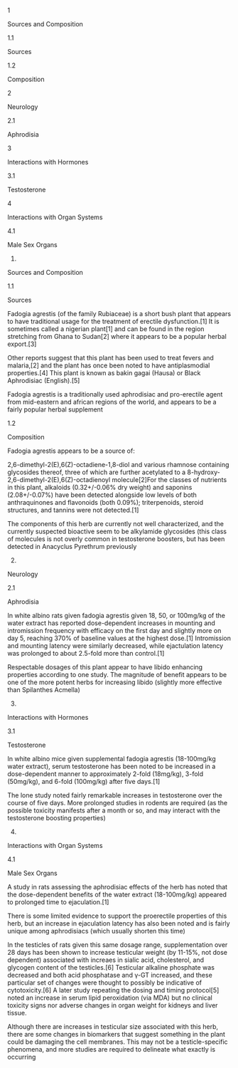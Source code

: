 1

Sources and Composition

1.1

Sources

1.2

Composition

2

Neurology

2.1

Aphrodisia

3

Interactions with Hormones

3.1

Testosterone

4

Interactions with Organ Systems

4.1

Male Sex Organs

1.

Sources and Composition

1.1

Sources

Fadogia agrestis (of the family Rubiaceae) is a short bush plant that appears to have traditional usage for the treatment of erectile dysfunction.[1] It is sometimes called a nigerian plant[1] and can be found in the region stretching from Ghana to Sudan[2] where it appears to be a popular herbal export.[3] 

Other reports suggest that this plant has been used to treat fevers and malaria,[2] and the plant has once been noted to have antiplasmodial properties.[4] This plant is known as bakin gagai (Hausa) or Black Aphrodisiac (English).[5]

Fadogia agrestis is a traditionally used aphrodisiac and pro-erectile agent from mid-eastern and african regions of the world, and appears to be a fairly popular herbal supplement

1.2

Composition

Fadogia agrestis appears to be a source of:

2,6-dimethyl-2(E),6(Z)-octadiene-1,8-diol and various rhamnose containing glycosides thereof, three of which are further acetylated to a 8-hydroxy-2,6-dimethyl-2(E),6(Z)-octadienoyl molecule[2]For the classes of nutrients in this plant, alkaloids (0.32+/-0.06% dry weight) and saponins (2.08+/-0.07%) have been detected alongside low levels of both anthraquinones and flavonoids (both 0.09%); triterpenoids, steroid structures, and tannins were not detected.[1]

The components of this herb are currently not well characterized, and the currently suspected bioactive seem to be alkylamide glycosides (this class of molecules is not overly common in testosterone boosters, but has been detected in Anacyclus Pyrethrum previously

2.

Neurology

2.1

Aphrodisia

In white albino rats given fadogia agrestis given 18, 50, or 100mg/kg of the water extract has reported dose-dependent increases in mounting and intromission frequency with efficacy on the first day and slightly more on day 5, reaching 370% of baseline values at the highest dose.[1] Intromission and mounting latency were similarly decreased, while ejactulation latency was prolonged to about 2.5-fold more than control.[1]

Respectable dosages of this plant appear to have libido enhancing properties according to one study. The magnitude of benefit appears to be one of the more potent herbs for increasing libido (slightly more effective than Spilanthes Acmella)

3.

Interactions with Hormones

3.1

Testosterone

In white albino mice given supplemental fadogia agrestis (18-100mg/kg water extract), serum testosterone has been noted to be increased in a dose-dependent manner to approximately 2-fold (18mg/kg), 3-fold (50mg/kg), and 6-fold (100mg/kg) after five days.[1]

The lone study noted fairly remarkable increases in testosterone over the course of five days. More prolonged studies in rodents are required (as the possible toxicity manifests after a month or so, and may interact with the testosterone boosting properties)

4.

Interactions with Organ Systems

4.1

Male Sex Organs

A study in rats assessing the aphrodisiac effects of the herb has noted that the dose-dependent benefits of the water extract (18-100mg/kg) appeared to prolonged time to ejaculation.[1]

There is some limited evidence to support the proerectile properties of this herb, but an increase in ejaculation latency has also been noted and is fairly unique among aphrodisiacs (which usually shorten this time)

In the testicles of rats given this same dosage range, supplementation over 28 days has been shown to increase testicular weight (by 11-15%, not dose dependent) associated with increaes in sialic acid, cholesterol, and glycogen content of the testicles.[6] Testicular alkaline phosphate was decreased and both acid
phosphatase and γ-GT increased, and these particular set of changes were thought to possibly be indicative of cytotoxicity.[6] A later study repeating the dosing and timing protocol[5] noted an increase in serum lipid peroxidation (via MDA) but no clinical toxicity signs nor adverse changes in organ weight for kidneys and liver tissue.

Although there are increases in testicular size associated with this herb, there are some changes in biomarkers that suggest something in the plant could be damaging the cell membranes. This may not be a testicle-specific phenomena, and more studies are required to delineate what exactly is occurring

